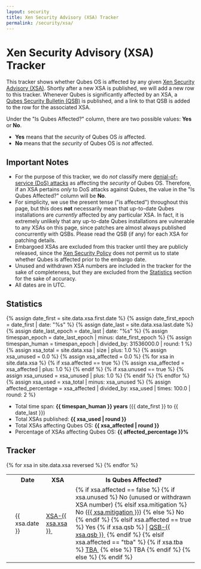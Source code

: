```yaml
---
layout: security
title: Xen Security Advisory (XSA) Tracker
permalink: /security/xsa/
---
```


Xen Security Advisory (XSA) Tracker
===================================

This tracker shows whether Qubes OS is affected by any given [Xen Security Advisory (XSA)][XSA].
Shortly after a new XSA is published, we will add a new row to this tracker.
Whenever Qubes is significantly affected by an XSA, a [Qubes Security Bulletin (QSB)][QSB] is published, and a link to that QSB is added to the row for the associated XSA.

Under the "Is Qubes Affected?" column, there are two possible values: **Yes** or **No**.

* **Yes** means that the *security* of Qubes OS *is* affected.
* **No** means that the *security* of Qubes OS is *not* affected.


Important Notes
---------------
* For the purpose of this tracker, we do *not* classify mere [denial-of-service (DoS) attacks][DoS] as affecting the *security* of Qubes OS.
  Therefore, if an XSA pertains *only* to DoS attacks against Qubes, the value in the "Is Qubes Affected?" column will be **No**.
* For simplicity, we use the present tense ("is affected") throughout this page, but this does **not** necessarily mean that up-to-date Qubes installations are *currently* affected by any particular XSA.
  In fact, it is extremely unlikely that any up-to-date Qubes installations are vulnerable to any XSAs on this page, since patches are almost always published concurrently with QSBs.
  Please read the QSB (if any) for each XSA for patching details.
* Embargoed XSAs are excluded from this tracker until they are publicly released, since the [Xen Security Policy] does not permit us to state whether Qubes is affected prior to the embargo date.
* Unused and withdrawn XSA numbers are included in the tracker for the sake of completeness, but they are excluded from the [Statistics] section for the sake of accuracy.
* All dates are in UTC.


Statistics
----------
{% assign date_first = site.data.xsa.first.date %}
{% assign date_first_epoch = date_first | date: "%s" %}
{% assign date_last = site.data.xsa.last.date %}
{% assign date_last_epoch = date_last | date: "%s" %}
{% assign timespan_epoch = date_last_epoch | minus: date_first_epoch %}
{% assign timespan_human = timespan_epoch | divided_by: 31536000.0 | round: 1 %}
{% assign xsa_total = site.data.xsa | size | plus: 1.0 %}
{% assign xsa_unused = 0.0 %}
{% assign xsa_affected = 0.0 %}
{% for xsa in site.data.xsa %}
  {% if xsa.affected == true %}
    {% assign xsa_affected = xsa_affected | plus: 1.0 %}
  {% endif %}
  {% if xsa.unused == true %}
    {% assign xsa_unused = xsa_unused | plus: 1.0 %}
  {% endif %}
{% endfor %}
{% assign xsa_used = xsa_total | minus: xsa_unused %}
{% assign affected_percentage = xsa_affected | divided_by: xsa_used | times: 100.0 | round: 2 %}

* Total time span: **{{ timespan_human }} years** ({{ date_first }} to {{ date_last }})
* Total XSAs published: **{{ xsa_used | round }}**
* Total XSAs affecting Qubes OS: **{{ xsa_affected | round }}**
* Percentage of XSAs affecting Qubes OS: **{{ affected_percentage }}%**

Tracker
-------
<table>
  <tr class="center">
    <th title="Anchor Link"><span class="fa fa-link"></span></th>
    <th>Date</th>
    <th title="Xen Security Advisory">XSA</th>
    <th>Is Qubes Affected?</th>
  </tr>
{% for xsa in site.data.xsa reversed %}
  <tr id="{{ xsa.xsa }}">
    <td><a href="#{{ xsa.xsa }}" class="fa fa-link black-icon" title="Anchor link to tracker row: XSA-{{ xsa.xsa }}"></a></td>
    <td>{{ xsa.date }}</td>
    <td>
      <a title="Xen Security Advisory {{ xsa.xsa }}"
      {% if xsa.xsa <= 25 %}
        href="https://wiki.xenproject.org/wiki/Security_Announcements_(Historical)"
      {% else %}
        href="https://xenbits.xen.org/xsa/advisory-{{ xsa.xsa }}.html"
      {% endif %}>
      XSA-{{ xsa.xsa }}&nbsp;<span class="fa fa-external-link"></span></a>
    </td>
    <td>
    {% if xsa.affected == false %}
      {% if xsa.unused %}
        No (unused or withdrawn XSA number)
      {% elsif xsa.mitigation %}
        No (<a href="#{{ xsa.mitigation }}" title="No, the security of Qubes OS is not affected by XSA-{{ xsa.xsa }}. Click to read the explanation.">{{ xsa.mitigation }}</a>)
      {% else %}
        <span title="No, the security of Qubes OS is not affected by XSA-{{ xsa.xsa }}.">No</span>
      {% endif %}
    {% elsif xsa.affected == true %}
      <span title="Yes, the security of Qubes OS is affected by XSA-{{ xsa.xsa }}.">Yes</span>
      {% if xsa.qsb %}
        | <a href="https://github.com/QubesOS/qubes-secpack/blob/master/QSBs/qsb-{{ xsa.qsb }}.txt" title="Qubes Security Bulletin {{ xsa.qsb }}">QSB-{{ xsa.qsb }}&nbsp;<span class="fa fa-external-link"></span></a>
      {% endif %}
    {% elsif xsa.affected == "tba" %}
      {% if xsa.tba %}
        <a href="{{ xsa.tba }}" title="To be announced. Click for more information.">TBA&nbsp;<span class="fa fa-external-link"></span></a>
      {% else %}
        <span title="To be announced">TBA</span>
      {% endif %}
    {% else %}
    {% endif %}
    </td>
  </tr>
{% endfor %}
</table>


[XSA]: https://xenbits.xen.org/xsa/
[QSB]: /security/bulletins/
[DoS]: https://en.wikipedia.org/wiki/Denial-of-service_attack
[Xen Security Policy]: https://www.xenproject.org/security-policy.html
[Statistics]: #statistics

